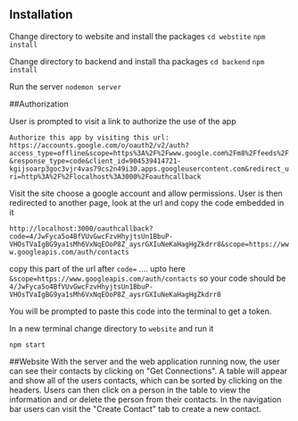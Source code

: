 ## Installation

Change directory to website and install the packages
`cd webstite`
`npm install`

Change directory to backend and install tha packages
`cd backend`
`npm install`

Run the server
`nodemon server`

##Authorization

User is prompted to visit a link to authorize the use of the app

`Authorize this app by visiting this url: https://accounts.google.com/o/oauth2/v2/auth?access_type=offline&scope=https%3A%2F%2Fwww.google.com%2Fm8%2Ffeeds%2F&response_type=code&client_id=904539414721-kgijsoarp3goc3vjr4vas79cs2n49i30.apps.googleusercontent.com&redirect_uri=http%3A%2F%2Flocalhost%3A3000%2Foauthcallback`

Visit the site choose a google account and allow permissions. User is then redirected to another page, look at the url and copy the code embedded in it

`http://localhost:3000/oauthcallback?code=4/JwFyca5o4BfVUvGwcFzvHhyjtsUn1BbuP-VHOsTVaIgBG9ya1sMh6VxNqEOoP8Z_aysrGXIuNeKaHagHgZkdrr8&scope=https://www.googleapis.com/auth/contacts`

copy this part of the url after `code=` ....  upto here `&scope=https://www.googleapis.com/auth/contacts` so your code should be 
`4/JwFyca5o4BfVUvGwcFzvHhyjtsUn1BbuP-VHOsTVaIgBG9ya1sMh6VxNqEOoP8Z_aysrGXIuNeKaHagHgZkdrr8`

You will be prompted to paste this code into the terminal to get a token.

In a new terminal change directory to `website` and run it

`npm start`

##Website
With the server and the web application running now, the user can see their contacts by clicking on "Get Connections". A table will appear and show all of the users contacts, which can be sorted by clicking on the headers. Users can then click on a person in the table to view the information and or delete the person from their contacts. In the navigation bar users can visit the "Create Contact" tab to create a new contact.